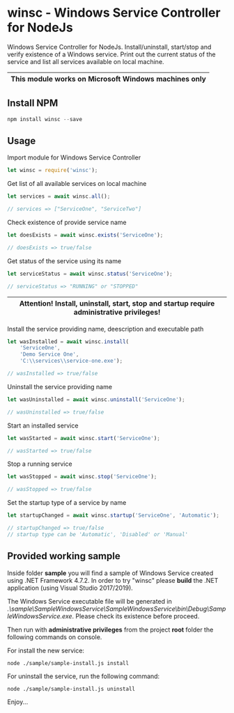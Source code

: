 winsc - Windows Service Controller for NodeJs
======
Windows Service Controller for NodeJs. Install/uninstall, start/stop and verify existence of a Windows service. Print out the current status of the service and list all services available on local machine.

| This module works on Microsoft Windows machines only |
| --- |

## Install NPM

```javascript
npm install winsc --save
```

## Usage

Import module for Windows Service Controller
```javascript
let winsc = require('winsc');
```

Get list of all available services on local machine
```javascript
let services = await winsc.all();

// services => ["ServiceOne", "ServiceTwo"]
```

Check existence of provide service name
```javascript
let doesExists = await winsc.exists('ServiceOne');

// doesExists => true/false
```

Get status of the service using its name
```javascript
let serviceStatus = await winsc.status('ServiceOne');

// serviceStatus => "RUNNING" or "STOPPED"
```

| Attention! Install, uninstall, start, stop and startup require administrative privileges! |
| --- |

Install the service providing name, deescription and executable path
```javascript
let wasInstalled = await winsc.install(
    'ServiceOne', 
    'Demo Service One', 
    'C:\\services\\service-one.exe');

// wasInstalled => true/false
```

Uninstall the service providing name
```javascript
let wasUninstalled = await winsc.uninstall('ServiceOne');

// wasUninstalled => true/false
```

Start an installed service
```javascript
let wasStarted = await winsc.start('ServiceOne');

// wasStarted => true/false
```

Stop a running service
```javascript
let wasStopped = await winsc.stop('ServiceOne');

// wasStopped => true/false
```

Set the startup type of a service by name
```javascript
let startupChanged = await winsc.startup('ServiceOne', 'Automatic');

// startupChanged => true/false
// startup type can be 'Automatic', 'Disabled' or 'Manual'
```

## Provided working sample

Inside folder **sample** you will find a sample of Windows Service created using .NET Framework 4.7.2. In order to try "winsc" please **build** the .NET application (using Visual Studio 2017/2019).

The Windows Service executable file will be generated in 
*.\sample\SampleWindowsService\SampleWindowsService\bin\Debug\SampleWindowsService.exe*. Please check its existence before proceed.

Then run with **administrative privileges** from the project **root** folder the following commands on console.

For install the new service:

```console
node ./sample/sample-install.js install
```

For uninstall the service, run the following command:

```console
node ./sample/sample-install.js uninstall
```

Enjoy...